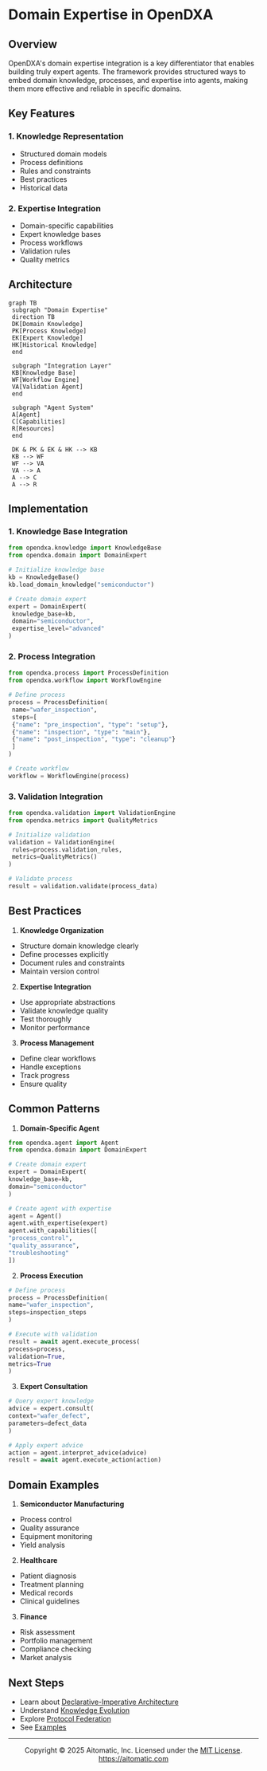 <!-- markdownlint-disable MD041 -->
<!-- markdownlint-disable MD033 -->
# Domain Expertise in OpenDXA

## Overview

OpenDXA's domain expertise integration is a key differentiator that enables building truly expert agents. The framework provides structured ways to embed domain knowledge, processes, and expertise into agents, making them more effective and reliable in specific domains.

## Key Features

### 1. Knowledge Representation
- Structured domain models
- Process definitions
- Rules and constraints
- Best practices
- Historical data

### 2. Expertise Integration
- Domain-specific capabilities
- Expert knowledge bases
- Process workflows
- Validation rules
- Quality metrics

## Architecture

```mermaid
graph TB
 subgraph "Domain Expertise"
 direction TB
 DK[Domain Knowledge]
 PK[Process Knowledge]
 EK[Expert Knowledge]
 HK[Historical Knowledge]
 end

 subgraph "Integration Layer"
 KB[Knowledge Base]
 WF[Workflow Engine]
 VA[Validation Agent]
 end

 subgraph "Agent System"
 A[Agent]
 C[Capabilities]
 R[Resources]
 end

 DK & PK & EK & HK --> KB
 KB --> WF
 WF --> VA
 VA --> A
 A --> C
 A --> R
```

## Implementation

### 1. Knowledge Base Integration
```python
from opendxa.knowledge import KnowledgeBase
from opendxa.domain import DomainExpert

# Initialize knowledge base
kb = KnowledgeBase()
kb.load_domain_knowledge("semiconductor")

# Create domain expert
expert = DomainExpert(
 knowledge_base=kb,
 domain="semiconductor",
 expertise_level="advanced"
)
```

### 2. Process Integration
```python
from opendxa.process import ProcessDefinition
from opendxa.workflow import WorkflowEngine

# Define process
process = ProcessDefinition(
 name="wafer_inspection",
 steps=[
 {"name": "pre_inspection", "type": "setup"},
 {"name": "inspection", "type": "main"},
 {"name": "post_inspection", "type": "cleanup"}
 ]
)

# Create workflow
workflow = WorkflowEngine(process)
```

### 3. Validation Integration
```python
from opendxa.validation import ValidationEngine
from opendxa.metrics import QualityMetrics

# Initialize validation
validation = ValidationEngine(
 rules=process.validation_rules,
 metrics=QualityMetrics()
)

# Validate process
result = validation.validate(process_data)
```

## Best Practices

1. **Knowledge Organization**
 - Structure domain knowledge clearly
 - Define processes explicitly
 - Document rules and constraints
 - Maintain version control

2. **Expertise Integration**
 - Use appropriate abstractions
 - Validate knowledge quality
 - Test thoroughly
 - Monitor performance

3. **Process Management**
 - Define clear workflows
 - Handle exceptions
 - Track progress
 - Ensure quality

## Common Patterns

1. **Domain-Specific Agent**
 ```python
 from opendxa.agent import Agent
 from opendxa.domain import DomainExpert

 # Create domain expert
 expert = DomainExpert(
 knowledge_base=kb,
 domain="semiconductor"
 )

 # Create agent with expertise
 agent = Agent()
 agent.with_expertise(expert)
 agent.with_capabilities([
 "process_control",
 "quality_assurance",
 "troubleshooting"
 ])
 ```

2. **Process Execution**
 ```python
 # Define process
 process = ProcessDefinition(
 name="wafer_inspection",
 steps=inspection_steps
 )

 # Execute with validation
 result = await agent.execute_process(
 process=process,
 validation=True,
 metrics=True
 )
 ```

3. **Expert Consultation**
 ```python
 # Query expert knowledge
 advice = expert.consult(
 context="wafer_defect",
 parameters=defect_data
 )

 # Apply expert advice
 action = agent.interpret_advice(advice)
 result = await agent.execute_action(action)
 ```

## Domain Examples

1. **Semiconductor Manufacturing**
 - Process control
 - Quality assurance
 - Equipment monitoring
 - Yield analysis

2. **Healthcare**
 - Patient diagnosis
 - Treatment planning
 - Medical records
 - Clinical guidelines

3. **Finance**
 - Risk assessment
 - Portfolio management
 - Compliance checking
 - Market analysis

## Next Steps

- Learn about [Declarative-Imperative Architecture](../key-differentiators/declarative-imperative.md)
- Understand [Knowledge Evolution](../key-differentiators/knowledge-evolution.md)
- Explore [Protocol Federation](../key-differentiators/protocol-federation.md)
- See [Examples](../../examples/domain-expert.md)

---
<p align="center">
Copyright © 2025 Aitomatic, Inc. Licensed under the <a href="../../LICENSE.md">MIT License</a>.
<br/>
<a href="https://aitomatic.com">https://aitomatic.com</a>
</p>
